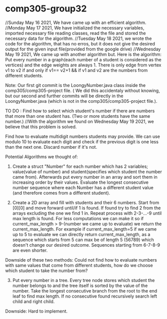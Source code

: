 # comp305-group32
//Sunday May 16 2021, We have came up with an efficient algorithm.
//Monday May 17 2021, We have initialized the necessary variables, imported necessary file reading classes, read the file and stored the necessary data for the algorithm.
//Tuesday May 18 2021, we wrote the code for the algorithm, that has no erros, but it does not give the desired output for the given input file(provided from the google drive)
//Wednesday May 19 2021,  We came up with another algorithm but. Here is the algorithm:
Put every number in a graph(each number of a student is considered as the vertices)
and the edge weights are always 1. There is only edge from vertex v1 to v2 if and only if v1== v2+1 && if v1 and v2 are the numbers from different students.

Note: Our first git commit is the LoongyNumber.java class inside the comp305/comp305-project file. ( We did this accidentaly without knowing, but our second and further commits will be directly in the LoongyNumber.java (which is not in the comp305/comp305-project file.).


TO DO :
Find how to select which student's number if there are numbers that more than one student has. (Two or more students have the same number.) //With the algorithm we found on Wednesday May 19 2021, we believe that this problem is solved.

Find how to evaluate multidigit numbers students may provide. We can use modulo 10 to evaluate each digit and check if the previous digit is one less than the next one. Discard number if it's not.


Potential Algorithms we thought of:
1) Create a struct "Number" for each number which has 2 variables; value(value of number) and student(specifies which student the number came from). Afterwards put every number in an array and sort them in increasing order by their values. Evaluate the longest consecutive number sequence where each Number has a different student value (and therefore comes from a different student).

2) Create a 2D array and fill with students and their 6 numbers. Start from [0][0] and move forward until/if 1 is found. If found try to find 2 from the arrays excluding the one we find 1 in. Repeat process with 2-3-...-9 until max length is found. For less computations we can make it so if current_max_length > 9-(number we came up to evaluate) we return the current_max_length. For example if current_max_length=5 if we came up to 5 to evaluate we can directly return current_max_length, as a sequence which starts from 5 can max be of length 5 (56789) which doesn't change our desired outcome. Sequences starting from 6-7-8-9 are even shorter.

Downside of these two methods: Could not find how to evaluate numbers with same values that come from different students, how do we choose which student to take the number from?

3) Put every number in a tree. Every tree node stores which student the number belongs to and the tree itself is sorted by the value of the number. Take the longest consecutive  branch from the root to the end leaf to find max length. If no consecutive found recursively search left child and right child.

Downside: Hard to implement.


